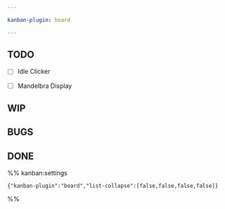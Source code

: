 ```yaml
---

kanban-plugin: board

---
```


## TODO

- [ ] Idle Clicker
- [ ] Mandelbra Display


## WIP



## BUGS



## DONE





%% kanban:settings
```
{"kanban-plugin":"board","list-collapse":[false,false,false,false]}
```
%%
